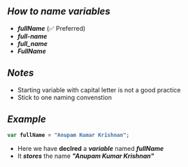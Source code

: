 ## _How to name variables_
- **_fullName_** (✅ Preferred)
- **_full-name_** 
- **_full_name_** 
- **_FullName_** 

## _Notes_
- Starting variable with capital letter is not a good practice
- Stick to one naming convenstion

## _Example_
<b>

```javascript
var fullName = "Anupam Kumar Krishnan";
```

</b>

- Here we have **declred** a **_variable_** named **_fullName_**
- It **_stores_** the name **_"Anupam Kumar Krishnan"_**
